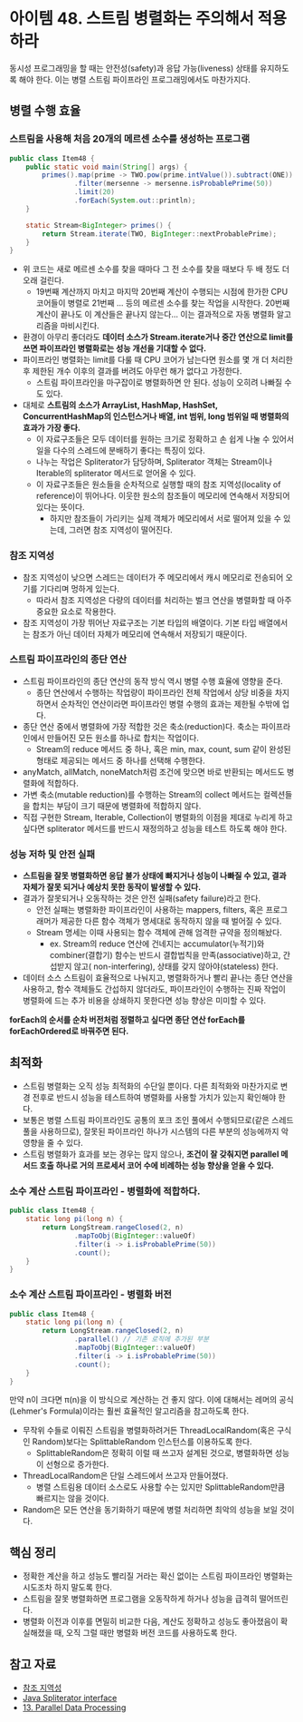 # 아이템 48. 스트림 병렬화는 주의해서 적용하라

동시성 프로그래밍을 할 때는 안전성(safety)과 응답 가능(liveness) 상태를 유지하도록 해야 한다. 이는 병렬 스트림 파이프라인 프로그래밍에서도 마찬가지다.

## 병렬 수행 효율

### 스트림을 사용해 처음 20개의 메르센 소수를 생성하는 프로그램

```java
public class Item48 {
    public static void main(String[] args) {
        primes().map(prime -> TWO.pow(prime.intValue()).subtract(ONE))
                .filter(mersenne -> mersenne.isProbablePrime(50))
                .limit(20)
                .forEach(System.out::println);
    }

    static Stream<BigInteger> primes() {
        return Stream.iterate(TWO, BigInteger::nextProbablePrime);
    }
}
```

- 위 코드는 새로 메르센 소수를 찾을 때마다 그 전 소수를 찾을 때보다 두 배 정도 더 오래 걸린다.
    - 19번째 계산까지 마치고 마지막 20번째 계산이 수행되는 시점에 한가한 CPU 코어들이 병렬로 21번째 ... 등의 메르센 소수를 찾는 작업을 시작한다. 20번째 계산이 끝나도 이 계산들은 끝나지 않는다...
      이는 결과적으로 자동 병렬화 알고리즘을 마비시킨다.
- 환경이 아무리 좋더라도 **데이터 소스가 Stream.iterate거나 중간 연산으로 limit를 쓰면 파이프라인 병렬화로는 성능 개선을 기대할 수 없다.**
- 파이프라인 병렬화는 limit를 다룰 때 CPU 코어가 남는다면 원소를 몇 개 더 처리한 후 제한된 개수 이후의 결과를 버려도 아무런 해가 없다고 가정한다.
    - 스트림 파이프라인을 마구잡이로 병렬화하면 안 된다. 성능이 오히려 나빠질 수도 있다.
- 대체로 **스트림의 소스가 ArrayList, HashMap, HashSet, ConcurrentHashMap의 인스턴스거나 배열, int 범위, long 범위일 때 병렬화의 효과가 가장 좋다.**
    - 이 자료구조들은 모두 데이터를 원하는 크기로 정확하고 손 쉽게 나눌 수 있어서 일을 다수의 스레드에 분배하기 좋다는 특징이 있다.
    - 나누는 작업은 Spliterator가 담당하며, Spliterator 객체는 Stream이나 Iterable의 spliterator 메서드로 얻어올 수 있다.
    - 이 자료구조들은 원소들을 순차적으로 실행할 때의 참조 지역성(locality of reference)이 뛰어나다. 이웃한 원소의 참조들이 메모리에 연속해서 저장되어 있다는 뜻이다.
        - 하지만 참조들이 가리키는 실제 객체가 메모리에서 서로 떨어져 있을 수 있는데, 그러면 참조 지역성이 떨어진다.

### 참조 지역성

- 참조 지역성이 낮으면 스레드는 데이터가 주 메모리에서 캐시 메모리로 전송되어 오기를 기다리며 멍하게 있는다.
    - 따라서 참조 지역성은 다량의 데이터를 처리하는 벌크 연산을 병렬화할 때 아주 중요한 요소로 작용한다.
- 참조 지역성이 가장 뛰어난 자료구조는 기본 타입의 배열이다. 기본 타입 배열에서는 참조가 아닌 데이터 자체가 메모리에 연속해서 저장되기 때문이다.

### 스트림 파이프라인의 종단 연산

- 스트림 파이프라인의 종단 연산의 동작 방식 역시 병렬 수행 효율에 영향을 준다.
    - 종단 연산에서 수행하는 작업량이 파이프라인 전체 작업에서 상당 비중을 차지하면서 순차적인 연산이라면 파이프라인 병렬 수행의 효과는 제한될 수밖에 업다.
- 종단 연산 중에서 병렬화에 가장 적합한 것은 축소(reduction)다. 축소는 파이프라인에서 만들어진 모든 원소를 하나로 합치는 작업이다.
    - Stream의 reduce 메서드 중 하나, 혹은 min, max, count, sum 같이 완성된 형태로 제공되는 메서드 중 하나를 선택해 수행한다.
- anyMatch, allMatch, noneMatch처럼 조건에 맞으면 바로 반환되는 메서드도 병렬화에 적합하다.
- 가변 축소(mutable reduction)를 수행하는 Stream의 collect 메서드는 컬렉션들을 합치는 부담이 크기 때문에 병렬화에 적합하지 않다.
- 직접 구현한 Stream, Iterable, Collection이 병렬화의 이점을 제대로 누리게 하고 싶다면 spliterator 메서드를 반드시 재정의하고 성능을 테스트 하도록 해야 한다.

### 성능 저하 및 안전 실패

- **스트림을 잘못 병렬화하면 응답 불가 상태에 빠지거나 성능이 나빠질 수 있고, 결과 자체가 잘못 되거나 예상치 못한 동작이 발생할 수 있다.**
- 결과가 잘못되거나 오동작하는 것은 안전 실패(safety failure)라고 한다.
    - 안전 실패는 병렬화한 파이프라인이 사용하는 mappers, filters, 혹은 프로그래머가 제공한 다른 함수 객체가 명세대로 동작하지 않을 때 벌어질 수 있다.
    - Stream 명세는 이때 사용되는 함수 객체에 관해 엄격한 규약을 정의해놨다.
        - ex. Stream의 reduce 연산에 건네지는 accumulator(누적기)와 combiner(결합기) 함수는 반드시 결합법칙을 만족(associative)하고, 간섭받지 않고(
          non-interfering), 상태를 갖지 않아야(stateless) 한다.
- 데이터 소스 스트림이 효율적으로 나눠지고, 병렬화하거나 빨리 끝나는 종단 연산을 사용하고, 함수 객체들도 간섭하지 않더라도, 파이프라인이 수행하는 진짜 작업이 병렬화에 드는 추가 비용을 상쇄하지 못한다면 성능
  향상은 미미할 수 있다.

**forEach의 순서를 순차 버전처럼 정렬하고 싶다면 종단 연산 forEach를 forEachOrdered로 바꿔주면 된다.**

## 최적화

- 스트림 병렬화는 오직 성능 최적화의 수단일 뿐이다. 다른 최적화와 마찬가지로 변경 전후로 반드시 성능을 테스트하여 병렬화를 사용할 가치가 있는지 확인해야 한다.
- 보통은 병렬 스트림 파이프라인도 공통의 포크 조인 풀에서 수행되므로(같은 스레드 풀을 사용하므로), 잘못된 파이프라인 하나가 시스템의 다른 부분의 성능에까지 악영향을 줄 수 있다.
- 스트림 병렬화가 효과를 보는 경우는 많지 않으나, **조건이 잘 갖춰지면 parallel 메서드 호출 하나로 거의 프로세서 코어 수에 비례하는 성능 향상을 얻을 수 있다.**

### 소수 계산 스트림 파이프라인 - 병렬화에 적합하다.

```java
public class Item48 {
    static long pi(long n) {
        return LongStream.rangeClosed(2, n)
                .mapToObj(BigInteger::valueOf)
                .filter(i -> i.isProbablePrime(50))
                .count();
    }
}
```

### 소수 계산 스트림 파이프라인 - 병렬화 버전

```java
public class Item48 {
    static long pi(long n) {
        return LongStream.rangeClosed(2, n)
                .parallel() // 기존 로직에 추가된 부분
                .mapToObj(BigInteger::valueOf)
                .filter(i -> i.isProbablePrime(50))
                .count();
    }
}
```

만약 n이 크다면 π(n)을 이 방식으로 계산하는 건 좋지 않다. 이에 대해서는 레머의 공식(Lehmer's Formula)이라는 훨씬 효율적인 알고리즘을 참고하도록 한다.

- 무작위 수들로 이뤄진 스트림을 병렬화하려거든 ThreadLocalRandom(혹은 구식인 Random)보다는 SplittableRandom 인스턴스를 이용하도록 한다.
    - SplittableRandom은 정확히 이럴 때 쓰고자 설계된 것으로, 병렬화하면 성능이 선형으로 증가한다.
- ThreadLocalRandom은 단일 스레드에서 쓰고자 만들어졌다.
    - 병렬 스트림용 데이터 소스로도 사용할 수는 있지만 SplittableRandom만큼 빠르지는 않을 것이다.
- Random은 모든 연산을 동기화하기 때문에 병렬 처리하면 최악의 성능을 보일 것이다.

## 핵심 정리

- 정확한 계산을 하고 성능도 빨리질 거라는 확신 없이는 스트림 파이프라인 병렬화는 시도조차 하지 말도록 한다.
- 스트림을 잘못 병렬화하면 프로그램을 오동작하게 하거나 성능을 급격히 떨어뜨린다.
- 병렬화 이전과 이후를 면밀히 비교한 다음, 계산도 정확하고 성능도 좋아졌음이 확실해졌을 때, 오직 그럴 때만 병렬화 버전 코드를 사용하도록 한다.

## 참고 자료

- [참조 지역성](https://itwiki.kr/w/%EC%B0%B8%EC%A1%B0_%EC%A7%80%EC%97%AD%EC%84%B1)
- [Java Spliterator interface](https://howtodoinjava.com/java/collections/java-spliterator/)
- [13. Parallel Data Processing](https://java-8-tips.readthedocs.io/en/stable/parallelization.html)